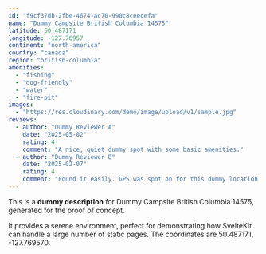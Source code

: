 ```yaml
---
id: "f9cf37db-2fbe-4674-ac70-990c8ceecefa"
name: "Dummy Campsite British Columbia 14575"
latitude: 50.487171
longitude: -127.76957
continent: "north-america"
country: "canada"
region: "british-columbia"
amenities:
  - "fishing"
  - "dog-friendly"
  - "water"
  - "fire-pit"
images:
  - "https://res.cloudinary.com/demo/image/upload/v1/sample.jpg"
reviews:
  - author: "Dummy Reviewer A"
    date: "2025-05-02"
    rating: 4
    comment: "A nice, quiet dummy spot with some basic amenities."
  - author: "Dummy Reviewer B"
    date: "2025-02-07"
    rating: 4
    comment: "Found it easily. GPS was spot on for this dummy location."
---
```


This is a **dummy description** for Dummy Campsite British Columbia 14575, generated for the proof of concept.

It provides a serene environment, perfect for demonstrating how SvelteKit can handle a large number of static pages. The coordinates are 50.487171, -127.769570.
